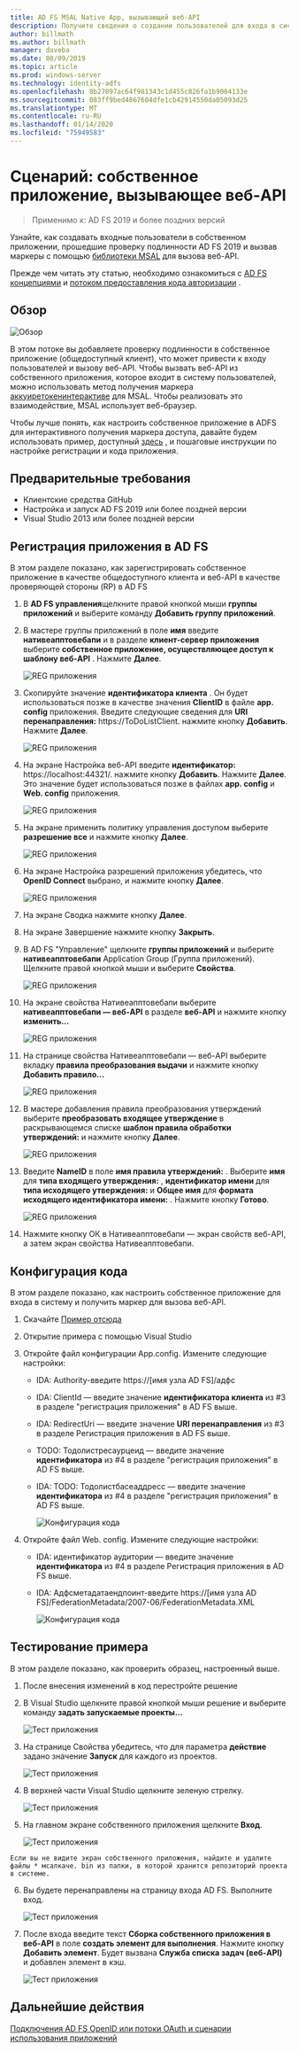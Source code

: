```yaml
---
title: AD FS MSAL Native App, вызывающий веб-API
description: Получите сведения о создании пользователей для входа в систему с собственным приложением, прошедших проверку подлинности AD FS 2019 и получение маркеров с помощью библиотеки MSAL для вызова веб-API.
author: billmath
ms.author: billmath
manager: daveba
ms.date: 08/09/2019
ms.topic: article
ms.prod: windows-server
ms.technology: identity-adfs
ms.openlocfilehash: 8b27097ac64f981343c1d455c826fa1b9004133e
ms.sourcegitcommit: 083ff9bed4867604dfe1cb42914550da05093d25
ms.translationtype: MT
ms.contentlocale: ru-RU
ms.lasthandoff: 01/14/2020
ms.locfileid: "75949583"
---
```

# <a name="scenario-native-app-calling-web-api"></a>Сценарий: собственное приложение, вызывающее веб-API 
>Применимо к: AD FS 2019 и более поздних версий 
 
Узнайте, как создавать входные пользователи в собственном приложении, прошедшие проверку подлинности AD FS 2019 и вызвав маркеры с помощью [библиотеки MSAL](https://github.com/AzureAD/microsoft-authentication-library-for-dotnet/wiki) для вызова веб-API.  
 
Прежде чем читать эту статью, необходимо ознакомиться с [AD FS концепциями](../ad-fs-openid-connect-oauth-concepts.md) и [потоком предоставления кода авторизации](../../overview/ad-fs-openid-connect-oauth-flows-scenarios.md#authorization-code-grant-flow) .
 
## <a name="overview"></a>Обзор 
 
 ![Обзор](media/adfs-msal-native-app-web-api/native1.png)

В этом потоке вы добавляете проверку подлинности в собственное приложение (общедоступный клиент), что может привести к входу пользователей и вызову веб-API. Чтобы вызвать веб-API из собственного приложения, которое входит в систему пользователей, можно использовать метод получения маркера [аккуиретокенинтерактиве](https://docs.microsoft.com/dotnet/api/microsoft.identity.client.ipublicclientapplication.acquiretokeninteractive?view=azure-dotnet#Microsoft_Identity_Client_IPublicClientApplication_AcquireTokenInteractive_System_Collections_Generic_IEnumerable_System_String__) для MSAL. Чтобы реализовать это взаимодействие, MSAL использует веб-браузер. 

 
Чтобы лучше понять, как настроить собственное приложение в ADFS для интерактивного получения маркера доступа, давайте будем использовать пример, доступный [здесь](https://github.com/microsoft/adfs-sample-msal-dotnet-native-to-webapi) , и пошаговые инструкции по настройке регистрации и кода приложения.  
 

## <a name="pre-requisites"></a>Предварительные требования 


- Клиентские средства GitHub 
- Настройка и запуск AD FS 2019 или более поздней версии 
- Visual Studio 2013 или более поздней версии 
 

## <a name="app-registration-in-ad-fs"></a>Регистрация приложения в AD FS 
В этом разделе показано, как зарегистрировать собственное приложение в качестве общедоступного клиента и веб-API в качестве проверяющей стороны (RP) в AD FS 

  1. В **AD FS управления**щелкните правой кнопкой мыши **группы приложений** и выберите команду **Добавить группу приложений**.   
  
  2. В мастере группы приложений в поле **имя** введите **нативеапптовебапи** и в разделе **клиент-сервер приложения** выберите **собственное приложение, осуществляющее доступ к шаблону веб-API** . Нажмите **Далее**.  
  
      ![REG приложения](media/adfs-msal-native-app-web-api/native2.png)  

  3. Скопируйте значение **идентификатора клиента** . Он будет использоваться позже в качестве значения **ClientID** в файле **app. config** приложения. Введите следующие сведения для **URI перенаправления:** https://ToDoListClient. нажмите кнопку **Добавить**. Нажмите **Далее**.  
 
     ![REG приложения](media/adfs-msal-native-app-web-api/native3.png) 

  4. На экране Настройка веб-API введите **идентификатор:** https://localhost:44321/. нажмите кнопку **Добавить**. Нажмите **Далее**. Это значение будет использоваться позже в файлах **app. config** и **Web. config** приложения.
 
     ![REG приложения](media/adfs-msal-native-app-web-api/native4.png)   
  
  5. На экране применить политику управления доступом выберите **разрешение все** и нажмите кнопку **Далее**. 
  
     ![REG приложения](media/adfs-msal-native-app-web-api/native5.png)   
  
  6. На экране Настройка разрешений приложения убедитесь, что **OpenID Connect** выбрано, и нажмите кнопку **Далее**.  
     
     ![REG приложения](media/adfs-msal-native-app-web-api/native6.png) 

  7. На экране Сводка нажмите кнопку **Далее**.
  
  8. На экране Завершение нажмите кнопку **Закрыть**. 
  
  9. В AD FS "Управление" щелкните **группы приложений** и выберите **нативеапптовебапи** Application Group (Группа приложений). Щелкните правой кнопкой мыши и выберите **Свойства**.
  
      ![REG приложения](media/adfs-msal-native-app-web-api/native7.png)

  10. На экране свойства Нативеапптовебапи выберите **нативеапптовебапи — веб-API** в разделе **веб-API** и нажмите кнопку **изменить...** 
  
      ![REG приложения](media/adfs-msal-native-app-web-api/native8.png) 

  11. На странице свойства Нативеапптовебапи — веб-API выберите вкладку **правила преобразования выдачи** и нажмите кнопку **Добавить правило...** 
  
      ![REG приложения](media/adfs-msal-native-app-web-api/native9.png) 

  12. В мастере добавления правила преобразования утверждений выберите **преобразовать входящее утверждение** в раскрывающемся списке **шаблон правила обработки утверждений:** и нажмите кнопку **Далее**.  
  
      ![REG приложения](media/adfs-msal-native-app-web-api/native10.png) 

  13. Введите **NameID** в поле **имя правила утверждений:** . Выберите **имя** для **типа входящего утверждения:** , **идентификатор имени** для **типа исходящего утверждения:** и **Общее имя** для **формата исходящего идентификатора имени:** . Нажмите кнопку **Готово**.
  
      ![REG приложения](media/adfs-msal-native-app-web-api/native11.png) 

  14. Нажмите кнопку ОК в Нативеапптовебапи — экран свойств веб-API, а затем экран свойства Нативеапптовебапи.  
 
## <a name="code-configuration"></a>Конфигурация кода 
В этом разделе показано, как настроить собственное приложение для входа в систему и получить маркер для вызова веб-API. 

1. Скачайте [Пример отсюда](https://github.com/microsoft/adfs-sample-msal-dotnet-native-to-webapi) 

2. Открытие примера с помощью Visual Studio 

3. Откройте файл конфигурации App.config. Измените следующие настройки: 
   - IDA: Authority-введите https://[имя узла AD FS]/адфс
   - IDA: ClientId — введите значение **идентификатора клиента** из #3 в разделе "регистрация приложения" в AD FS выше. 
   - IDA: RedirectUri — введите значение **URI перенаправления** из #3 в разделе Регистрация приложения в AD FS выше.
   - TODO: Тодолистресаурцеид — введите значение **идентификатора** из #4 в разделе "регистрация приложения" в AD FS выше. 
   - IDA: TODO: Тодолистбасеаддресс — введите значение **идентификатора** из #4 в разделе "регистрация приложения" в AD FS выше. 
 
     ![Конфигурация кода](media/adfs-msal-native-app-web-api/native12.png)

 4. Откройте файл Web. config. Измените следующие настройки: 
    - IDA: идентификатор аудитории — введите значение **идентификатора** из #4 в разделе Регистрация приложения в AD FS выше. 
    - IDA: Адфсметадатаендпоинт-введите https://[имя узла AD FS]/FederationMetadata/2007-06/FederationMetadata.XML 
    
      ![Конфигурация кода](media/adfs-msal-native-app-web-api/native13.png)
 
  
## <a name="test-the-sample"></a>Тестирование примера 
В этом разделе показано, как проверить образец, настроенный выше. 

  1. После внесения изменений в код перестройте решение 
 
  2. В Visual Studio щелкните правой кнопкой мыши решение и выберите команду **задать запускаемые проекты...**  
 
     ![Тест приложения](media/adfs-msal-native-app-web-api/native14.png)

  3. На странице Свойства убедитесь, что для параметра **действие** задано значение **Запуск** для каждого из проектов. 
      
     ![Тест приложения](media/adfs-msal-native-app-web-api/native15.png)

  4. В верхней части Visual Studio щелкните зеленую стрелку.  
 
     ![Тест приложения](media/adfs-msal-native-app-web-api/native16.png)

  5. На главном экране собственного приложения щелкните **Вход**.  
  
     ![Тест приложения](media/adfs-msal-native-app-web-api/native17.png)

    Если вы не видите экран собственного приложения, найдите и удалите файлы * мсалкаче. bin из папки, в которой хранится репозиторий проекта в системе. 

  6. Вы будете перенаправлены на страницу входа AD FS. Выполните вход. 
  
      ![Тест приложения](media/adfs-msal-native-app-web-api/native18.png)

  7. После входа введите текст **Сборка собственного приложения в веб-API** в поле **создать элемент для выполнения**. Нажмите кнопку **Добавить элемент**.  Будет вызвана **Служба списка задач (веб-API)** и добавлен элемент в кэш. 
    
       ![Тест приложения](media/adfs-msal-native-app-web-api/native19.png)
 
## <a name="next-steps"></a>Дальнейшие действия
[Подключения AD FS OpenID или потоки OAuth и сценарии использования приложений](../../overview/ad-fs-openid-connect-oauth-flows-scenarios.md)
 
